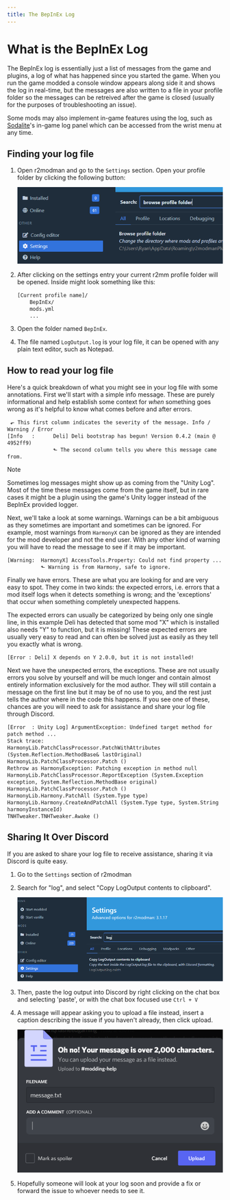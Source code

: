 ```yaml
---
title: The BepInEx Log
---
```


# What is the BepInEx Log

The BepInEx log is essentially just a list of messages from the game and plugins, a log of what has happened since you
started the game. When you run the game modded a console window appears along side it and shows the log in real-time,
but the messages are also written to a file in your profile folder so the messages can be retreived after the game is
closed (usually for the purposes of troubleshooting an issue).

Some mods may also implement in-game features using the log, such
as [Sodalite](https://github.com/H3VR-Modding/Sodalite)'s in-game log panel which can be accessed from the wrist menu at
any time.

## Finding your log file

1. Open r2modman and go to the `Settings` section. Open your profile folder by clicking the following button:

   ![image](../images/r2modman/settings/browse_profile_folder.png)

2. After clicking on the settings entry your current r2mm profile folder will be opened. Inside might look something
   like this:

    ```text
    [Current profile name]/
        BepInEx/
        mods.yml
        ...
    ```

3. Open the folder named `BepInEx`.
4. The file named `LogOutput.log` is your log file, it can be opened with any plain text editor, such as Notepad.

## How to read your log file

Here's a quick breakdown of what you might see in your log file with some annotations. First we'll start with a simple
info message. These are purely informational and help establish some context for _when_ something goes wrong as it's
helpful to know what comes before and after errors.

```
 ⬐ This first column indicates the severity of the message. Info / Warning / Error
[Info   :      Deli] Deli bootstrap has begun! Version 0.4.2 (main @ 4952ff9)
               ⬑ The second column tells you where this message came from.
```

> [!NOTE]
> Sometimes log messages might show up as coming from the "Unity Log". Most of the time these messages come from the game itself, but in rare cases it might be a plugin using the game's Unity logger instead of the BepInEx provided logger.

Next, we'll take a look at some warnings. Warnings can be a bit ambiguous as they sometimes are important and sometimes
can be ignored. For example, most warnings from `HarmonyX` can be ignored as they are intended for the mod developer and
not the end user. With any other kind of warning you will have to read the message to see if it may be important.

```
[Warning:  HarmonyX] AccessTools.Property: Could not find property ...
           ⬑ Warning is from Harmony, safe to ignore.
```

Finally we have errors. These are what you are looking for and are very easy to spot. They come in two kinds: the
expected errors, i.e. errors that a mod itself logs when it detects something is wrong; and the 'exceptions' that occur
when something completely unexpected happens.

The expected errors can usually be categorized by being only one single line, in this example Deli has detected that
some mod "X" which is installed also needs "Y" to function, but it is missing! These expected errors are usually very
easy to read and can often be solved just as easily as they tell you exactly what is wrong.

```
[Error : Deli] X depends on Y 2.0.0, but it is not installed!
```

Next we have the unexpected errors, the exceptions. These are not usually errors you solve by yourself and will be much
longer and contain almost entirely information exclusively for the mod author. They will still contain a message on the
first line but it may be of no use to you, and the rest just tells the author where in the code this happens. If you see
one of these, chances are you will need to ask for assistance and share your log file through Discord.

```
[Error  : Unity Log] ArgumentException: Undefined target method for patch method ...
Stack trace:
HarmonyLib.PatchClassProcessor.PatchWithAttributes (System.Reflection.MethodBase& lastOriginal)
HarmonyLib.PatchClassProcessor.Patch ()
Rethrow as HarmonyException: Patching exception in method null
HarmonyLib.PatchClassProcessor.ReportException (System.Exception exception, System.Reflection.MethodBase original)
HarmonyLib.PatchClassProcessor.Patch ()
HarmonyLib.Harmony.PatchAll (System.Type type)
HarmonyLib.Harmony.CreateAndPatchAll (System.Type type, System.String harmonyInstanceId)
TNHTweaker.TNHTweaker.Awake ()
```

## Sharing It Over Discord

If you are asked to share your log file to receive assistance, sharing it via Discord is quite easy.

1. Go to the `Settings` section of r2modman
2. Search for "log", and select "Copy LogOutput contents to clipboard".

   ![copy](../images/r2modman/settings/copy_LogOutput.png)

3. Then, paste the log output into Discord by right clicking on the chat box and selecting 'paste', or with the chat box
   focused use `Ctrl + V`
4. A message will appear asking you to upload a file instead, insert a caption describing the issue if you haven't
   already, then click upload.

   ![upload](../images/Discord/large_message.png)
5. Hopefully someone will look at your log soon and provide a fix or forward the issue to whoever needs to see it.
